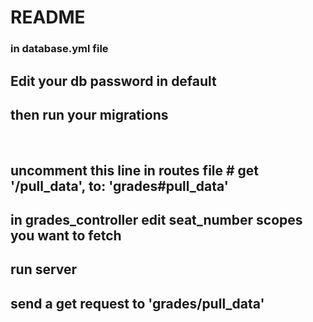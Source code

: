 # README



<h3>in database.yml file</h3>
<h2>Edit your db password in default</h2>
<h2>then run your migrations</h2>

<br>
<h2> uncomment  this line in routes file # get '/pull_data', to: 'grades#pull_data'</h2>

<h2>in grades_controller edit seat_number scopes you want to fetch</h2>
<h2><strong>run server</strong></h2>
<h2>send a get request to 'grades/pull_data'</h2>


